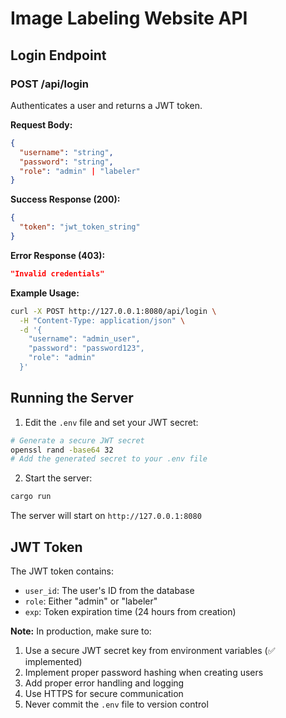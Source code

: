 # Image Labeling Website API

## Login Endpoint

### POST /api/login

Authenticates a user and returns a JWT token.

**Request Body:**
```json
{
  "username": "string",
  "password": "string", 
  "role": "admin" | "labeler"
}
```

**Success Response (200):**
```json
{
  "token": "jwt_token_string"
}
```

**Error Response (403):**
```json
"Invalid credentials"
```

**Example Usage:**

```bash
curl -X POST http://127.0.0.1:8080/api/login \
  -H "Content-Type: application/json" \
  -d '{
    "username": "admin_user",
    "password": "password123",
    "role": "admin"
  }'
```

## Running the Server

1. Edit the `.env` file and set your JWT secret:
```bash
# Generate a secure JWT secret
openssl rand -base64 32
# Add the generated secret to your .env file
```

2. Start the server:
```bash
cargo run
```

The server will start on `http://127.0.0.1:8080`

## JWT Token

The JWT token contains:
- `user_id`: The user's ID from the database
- `role`: Either "admin" or "labeler"
- `exp`: Token expiration time (24 hours from creation)

**Note:** In production, make sure to:
1. Use a secure JWT secret key from environment variables (✅ implemented)
2. Implement proper password hashing when creating users
3. Add proper error handling and logging
4. Use HTTPS for secure communication
5. Never commit the `.env` file to version control
